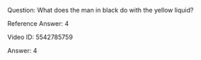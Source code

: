 Question: What does the man in black do with the yellow liquid?

Reference Answer: 4

Video ID: 5542785759

Answer: 4

